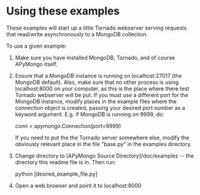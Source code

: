 Using these examples
=====================

These examples will start up a little Tornado webserver serving requests that read/write
asynchronously to a MongoDB collection. 

To use a given example:

1. Make sure you have installed MongoDB, Tornado, and of course APyMongo itself.  

2. Ensure that a MongoDB instance is running on localhost:27017 (the MongoDB default).
Also, make sure that no other process is using localhost:8000 on your computer,
as this is the place where there test Tornado webserver will be put.  If you must use a different port for the MongoDB instance, modify places in the 
example files where the connection object is created, passing your desired port number 
as a keyword argument.  E.g. if MongoDB is running on 9999, do:

    conn = apymongo.Connection(port=9999)

    If you need to put the the Tornado server somewhere else, modify the obviously
relevant place in the file "base.py" in the examples directory. 

3. Change directory to [APyMongo Source Directory]/doc/examples -- the directory this readme file is in. Then run:

    python [desired_example_file.py]

4. Open a web browser and point it to localhost:8000